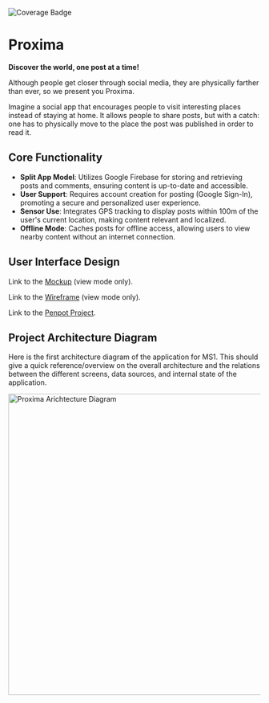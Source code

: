 ![Coverage Badge](https://img.shields.io/endpoint?url=https://gist.githubusercontent.com/gruvw/1009ca75162e4a39e4561300eadbc5c4/raw/proxima_badge.json)

# Proxima

**Discover the world, one post at a time!**

Although people get closer through social media, they are physically farther than ever, so we present you Proxima.

Imagine a social app that encourages people to visit interesting places instead of staying at home.
It allows people to share posts, but with a catch: one has to physically move to the place the post was published in order to read it.

## Core Functionality

- **Split App Model**: Utilizes Google Firebase for storing and retrieving posts and comments, ensuring content is up-to-date and accessible.
- **User Support**: Requires account creation for posting (Google Sign-In), promoting a secure and personalized user experience.
- **Sensor Use**: Integrates GPS tracking to display posts within 100m of the user's current location, making content relevant and localized.
- **Offline Mode**: Caches posts for offline access, allowing users to view nearby content without an internet connection.

## User Interface Design

Link to the [Mockup](https://design.penpot.app/#/view/93d0ad32-dfe5-8194-8004-0171998eeabe?page-id=76cd5706-e69f-8069-8004-1a1578d3f0c7&section=interactions&index=30&share-id=2bf3009f-0e08-815c-8004-2f94bccac32f) (view mode only).

Link to the [Wireframe](https://design.penpot.app/#/view/93d0ad32-dfe5-8194-8004-0171998eeabe?page-id=93d0ad32-dfe5-8194-8004-0171998eeabf&section=interactions&index=18&share-id=a9010c45-753d-8133-8004-2d800e7a903a) (view mode only).

Link to the [Penpot Project](https://design.penpot.app/#/workspace/43442e9d-d45f-8169-8004-017078780238/93d0ad32-dfe5-8194-8004-0171998eeabe).

## Project Architecture Diagram

Here is the first architecture diagram of the application for MS1.
This should give a quick reference/overview on the overall architecture and the relations between the different screens, data sources, and internal state of the application.

<img src="https://github.com/ProximaEPFL/proxima/assets/53620532/6fbd6667-f2b8-426d-83d8-08447239ceca" alt="Proxima Arichtecture Diagram" width="600">
